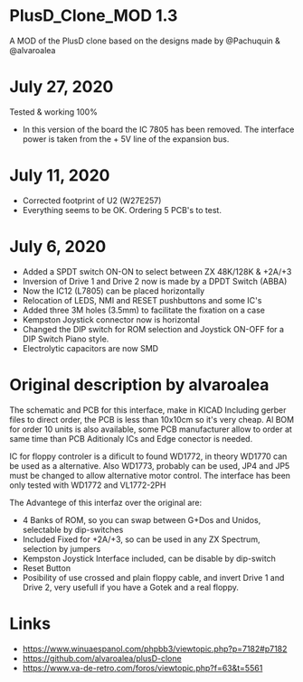 # PlusD_Clone_MOD 1.3

A MOD of the PlusD clone based on the designs made by @Pachuquin & @alvaroalea

# July 27, 2020

Tested & working 100%
* In this version of the board the IC 7805 has been removed. The interface power is taken from the + 5V line of the expansion bus.

# July 11, 2020

* Corrected footprint of U2 (W27E257)
* Everything seems to be OK. Ordering 5 PCB's to test.

# July 6, 2020

* Added a SPDT switch ON-ON to select between ZX 48K/128K & +2A/+3
* Inversion of Drive 1 and Drive 2 now is made by a DPDT Switch (ABBA)
* Now the IC12 (L7805) can be placed horizontally
* Relocation of LEDS, NMI and RESET pushbuttons and some IC's
* Added three 3M holes (3.5mm) to facilitate the fixation on a case
* Kempston Joystick connector now is horizontal
* Changed the DIP switch for ROM selection and Joystick ON-OFF for a DIP Switch Piano style.
* Electrolytic capacitors are now SMD


# Original description by alvaroalea

The schematic and PCB for this interface, make in KICAD Including gerber files to direct order, the PCB is less than 10x10cm so it's very cheap. Al BOM for order 10 units is also available, some PCB manufacturer allow to order at same time than PCB Aditionaly ICs and Edge conector is needed.

IC for floppy controler is a dificult to found WD1772, in theory WD1770 can be used as a alternative. Also WD1773, probably can be used, JP4 and JP5 must be changed to allow alternative motor control. The interface has been only tested with WD1772 and VL1772-2PH

The Advantege of this interfaz over the original are:

* 4 Banks of ROM, so you can swap between G+Dos and Unidos, selectable by dip-switches
* Included Fixed for +2A/+3, so can be used in any ZX Spectrum, selection by jumpers
* Kempston Joystick Interface included, can be disable by dip-switch
* Reset Button
* Posibility of use crossed and plain floppy cable, and invert Drive 1 and Drive 2, very usefull if you have a Gotek and a real floppy.

# Links

* https://www.winuaespanol.com/phpbb3/viewtopic.php?p=7182#p7182
* https://github.com/alvaroalea/plusD-clone
* https://www.va-de-retro.com/foros/viewtopic.php?f=63&t=5561


